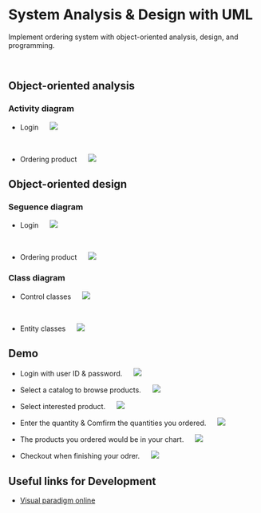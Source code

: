 <!-- --- -->
<!-- title: 'System Analysis & Design with UML' -->
<!-- --- -->

# **System Analysis & Design with UML**

Implement ordering system with object-oriented analysis, design, and programming.

<br>


<!-- **Table of Contents**
=== -->


<!-- [TOC] -->


<!-- vim-markdown-toc GFM -->

<!-- * [Basic Concept](#Basic-Concept)
    * [AndroidManifest.xml](#AndroidManifest.xml)
    * [Build.gradle](#Build.gradle)
    * [Activity lifecycle managing](#Activity-lifecycle-managing)
* [First app building](#First-app-building)
    * [Building Steps](#Building-Steps)
    * [Intent-filter](#Intent-filter)



* [User Interface](#User-Interface)
    * [LinearLayout](#LinearLayout)
    * [Button](#Button)
    * [Intent](#Intent)
    * [Adapter](#Adapter)
    * [ListView](#ListView)
    * [RecyclerView](#RecyclerView)
* [Exercises](#Exercises)
* [Useful links for Development](#Useful-links-for-Development)
 -->
<!-- vim-markdown-toc -->




## **Object-oriented analysis**



### **Activity diagram**

- Login
&nbsp;
&ensp;
![](https://i.imgur.com/9vX097u.png)


<br>

- Ordering product
&nbsp;
&ensp;
![](https://i.imgur.com/snefQs0.png)



## **Object-oriented design**


### **Seguence diagram**

- Login
&nbsp;
&ensp;
![](https://i.imgur.com/1bZxkzn.png)


<br>

- Ordering product
&nbsp;
&ensp;
![](https://i.imgur.com/sdm1q4g.png)


### **Class diagram**


- Control classes
&nbsp;
&ensp;
![](https://i.imgur.com/vPTMe8x.png)


<br>

- Entity classes
&nbsp;
&ensp;
![](https://i.imgur.com/fXKnE1e.png)


## **Demo**

- Login with user ID & password.
&nbsp;
&ensp;
![](https://i.imgur.com/httLjB5.png)

- Select a catalog to browse products.
&nbsp;
&ensp;
![](https://i.imgur.com/M9LJtv1.png)


- Select interested product.
&nbsp;
&ensp;
![](https://i.imgur.com/rHqAXSh.png)



- Enter the quantity & Comfirm the quantities you ordered.
&nbsp;
&ensp;
![](https://i.imgur.com/WgiVx6Z.png)


- The products you ordered would be in your chart.
&nbsp;
&ensp;
![](https://i.imgur.com/GulpzOz.png)

- Checkout when finishing your odrer.
&nbsp;
&ensp;
![](https://i.imgur.com/KQq64ol.png)



## **Useful links for Development**

- [Visual paradigm online](https://online.visual-paradigm.com/tw/)



<!-- <style>
.blue {
  color: blue;
}
.red {
  color: red;
}
</style> -->